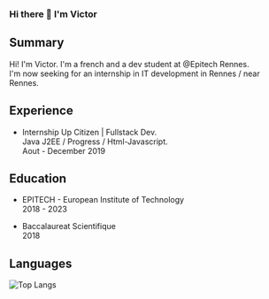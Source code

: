 ### Hi there 👋 I'm Victor

## Summary
Hi! I'm Victor. I'm a french and a dev student at @Epitech Rennes.  
I'm now seeking for an internship in IT development in Rennes / near Rennes.  

## Experience

* Internship Up Citizen | Fullstack Dev.   
Java J2EE / Progress / Html-Javascript.  
Aout - December 2019  


## Education

* EPITECH - European Institute of Technology  
2018 - 2023 
  
*   Baccalaureat Scientifique  
2018 

## Languages 
![Top Langs](https://github-readme-stats.vercel.app/api/top-langs/?username=Dleyzzex&theme=graywhite&layout=compact&langs_count=6)
